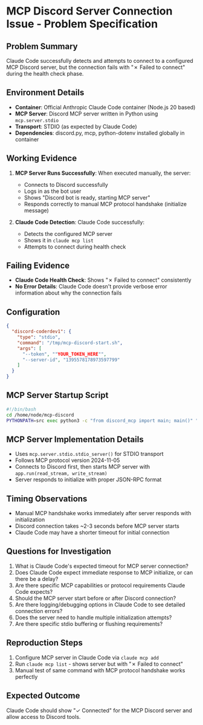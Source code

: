 # MCP Discord Server Connection Issue - Problem Specification

## Problem Summary
Claude Code successfully detects and attempts to connect to a configured MCP Discord server, but the connection fails with "✗ Failed to connect" during the health check phase.

## Environment Details
- **Container**: Official Anthropic Claude Code container (Node.js 20 based)
- **MCP Server**: Discord MCP server written in Python using `mcp.server.stdio`
- **Transport**: STDIO (as expected by Claude Code)
- **Dependencies**: discord.py, mcp, python-dotenv installed globally in container

## Working Evidence
1. **MCP Server Runs Successfully**: When executed manually, the server:
   - Connects to Discord successfully
   - Logs in as the bot user
   - Shows "Discord bot is ready, starting MCP server"
   - Responds correctly to manual MCP protocol handshake (initialize message)

2. **Claude Code Detection**: Claude Code successfully:
   - Detects the configured MCP server
   - Shows it in `claude mcp list`
   - Attempts to connect during health check

## Failing Evidence
- **Claude Code Health Check**: Shows "✗ Failed to connect" consistently
- **No Error Details**: Claude Code doesn't provide verbose error information about why the connection fails

## Configuration
```json
{
  "discord-coderdev1": {
    "type": "stdio",
    "command": "/tmp/mcp-discord-start.sh",
    "args": [
      "--token", ""YOUR_TOKEN_HERE"",
      "--server-id", "1395578178973597799"
    ]
  }
}
```

## MCP Server Startup Script
```bash
#!/bin/bash
cd /home/node/mcp-discord
PYTHONPATH=src exec python3 -c "from discord_mcp import main; main()" "$@"
```

## MCP Server Implementation Details
- Uses `mcp.server.stdio.stdio_server()` for STDIO transport
- Follows MCP protocol version 2024-11-05
- Connects to Discord first, then starts MCP server with `app.run(read_stream, write_stream)`
- Server responds to initialize with proper JSON-RPC format

## Timing Observations
- Manual MCP handshake works immediately after server responds with initialization
- Discord connection takes ~2-3 seconds before MCP server starts
- Claude Code may have a shorter timeout for initial connection

## Questions for Investigation
1. What is Claude Code's expected timeout for MCP server connection?
2. Does Claude Code expect immediate response to MCP initialize, or can there be a delay?
3. Are there specific MCP capabilities or protocol requirements Claude Code expects?
4. Should the MCP server start before or after Discord connection?
5. Are there logging/debugging options in Claude Code to see detailed connection errors?
6. Does the server need to handle multiple initialization attempts?
7. Are there specific stdio buffering or flushing requirements?

## Reproduction Steps
1. Configure MCP server in Claude Code via `claude mcp add`
2. Run `claude mcp list` - shows server but with "✗ Failed to connect"
3. Manual test of same command with MCP protocol handshake works perfectly

## Expected Outcome
Claude Code should show "✓ Connected" for the MCP Discord server and allow access to Discord tools.
